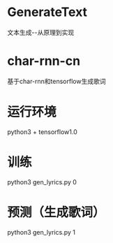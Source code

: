 # GenerateText
文本生成--从原理到实现
# char-rnn-cn
基于char-rnn和tensorflow生成歌词
# 运行环境
python3 + tensorflow1.0
# 训练
python3 gen_lyrics.py 0
 
# 预测（生成歌词）
python3 gen_lyrics.py 1

